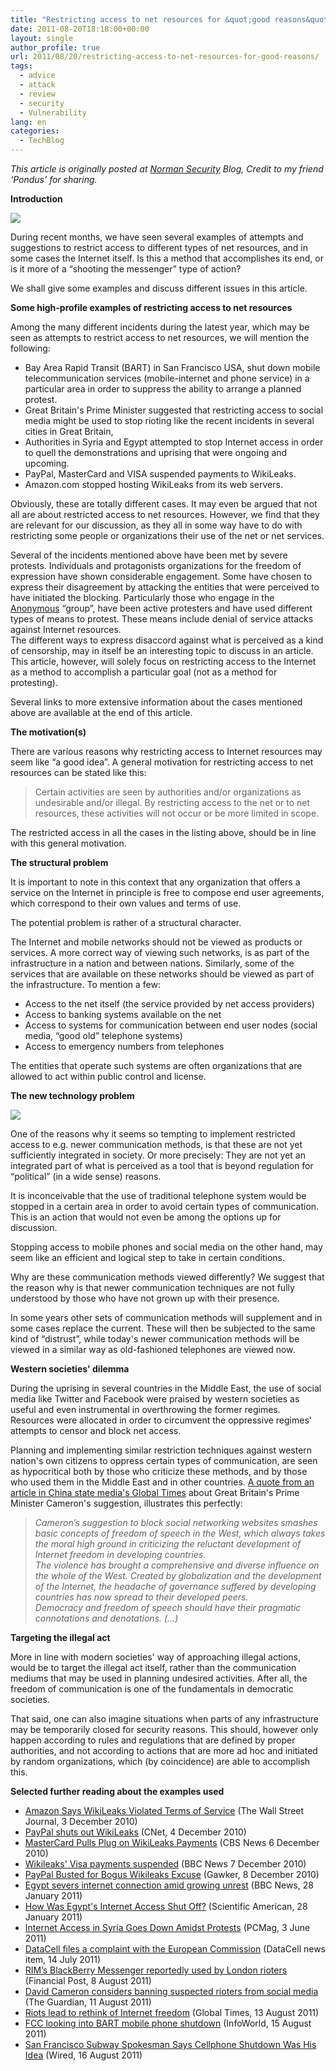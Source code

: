 ```yaml
---
title: "Restricting access to net resources for &quot;good reasons&quot;"
date: 2011-08-20T18:18:00+00:00
layout: single
author_profile: true
url: 2011/08/20/restricting-access-to-net-resources-for-good-reasons/
tags:
  - advice
  - attack
  - review
  - security
  - Vulnerability
lang: en
categories: 
  - TechBlog
---
```

_This article is originally posted at [Norman Security](http://www.norman.com/) Blog, Credit to my friend ‘Pondus' for sharing._

**Introduction**

[![](http://3.bp.blogspot.com/-sx7WC-3f3mc/Tk_zGRE9haI/AAAAAAAAD-k/hokN48mItDM/s1600/locked_laptop.medium.jpg)](http://3.bp.blogspot.com/-sx7WC-3f3mc/Tk_zGRE9haI/AAAAAAAAD-k/hokN48mItDM/s1600/locked_laptop.medium.jpg)

During recent months, we have seen several examples of attempts and suggestions to restrict access to different types of net resources, and in some cases the Internet itself. Is this a method that accomplishes its end, or is it more of a “shooting the messenger” type of action?

We shall give some examples and discuss different issues in this article.

**Some high-profile examples of restricting access to net resources**

Among the many different incidents during the latest year, which may be seen as attempts to restrict access to net resources, we will mention the following:

*   Bay Area Rapid Transit (BART) in San Francisco USA, shut down mobile telecommunication services (mobile-internet and phone service) in a particular area in order to suppress the ability to arrange a planned protest.
*   Great Britain's Prime Minister suggested that restricting access to social media might be used to stop rioting like the recent incidents in several cities in Great Britain,
*   Authorities in Syria and Egypt attempted to stop Internet access in order to quell the demonstrations and uprising that were ongoing and upcoming.
*   PayPal, MasterCard and VISA suspended payments to WikiLeaks.
*   Amazon.com stopped hosting WikiLeaks from its web servers.

Obviously, these are totally different cases. It may even be argued that not all are about restricted access to net resources. However, we find that they are relevant for our discussion, as they all in some way have to do with restricting some people or organizations their use of the net or net services.

Several of the incidents mentioned above have been met by severe protests. Individuals and protagonists organizations for the freedom of expression have shown considerable engagement. Some have chosen to express their disagreement by attacking the entities that were perceived to have initiated the blocking. Particularly those who engage in the [Anonymous](http://mediacommons.futureofthebook.org/tne/pieces/anonymous-lulz-collective-action) “group”, have been active protesters and have used different types of means to protest. These means include denial of service attacks against Internet resources.  
The different ways to express disaccord against what is perceived as a kind of censorship, may in itself be an interesting topic to discuss in an article. This article, however, will solely focus on restricting access to the Internet as a method to accomplish a particular goal (not as a method for protesting).

Several links to more extensive information about the cases mentioned above are available at the end of this article.

**The motivation(s)**

There are various reasons why restricting access to Internet resources may seem like “a good idea”. A general motivation for restricting access to net resources can be stated like this:

> Certain activities are seen by authorities and/or organizations as undesirable and/or illegal. By restricting access to the net or to net resources, these activities will not occur or be more limited in scope.

The restricted access in all the cases in the listing above, should be in line with this general motivation.

**The structural problem**

It is important to note in this context that any organization that offers a service on the Internet in principle is free to compose end user agreements, which correspond to their own values and terms of use.

The potential problem is rather of a structural character.

The Internet and mobile networks should not be viewed as products or services. A more correct way of viewing such networks, is as part of the infrastructure in a nation and between nations. Similarly, some of the services that are available on these networks should be viewed as part of the infrastructure. To mention a few:

*   Access to the net itself (the service provided by net access providers)
*   Access to banking systems available on the net
*   Access to systems for communication between end user nodes (social media, “good old” telephone systems)
*   Access to emergency numbers from telephones

The entities that operate such systems are often organizations that are allowed to act within public control and license.

**The new technology problem**

[![](http://3.bp.blogspot.com/-Ang1QG4npQ8/Tk_zTammNLI/AAAAAAAAD-o/6vTxpam6v70/s1600/you_may_not_go_any_further-1.medium.jpg)](http://3.bp.blogspot.com/-Ang1QG4npQ8/Tk_zTammNLI/AAAAAAAAD-o/6vTxpam6v70/s1600/you_may_not_go_any_further-1.medium.jpg)

One of the reasons why it seems so tempting to implement restricted access to e.g. newer communication methods, is that these are not yet sufficiently integrated in society. Or more precisely: They are not yet an integrated part of what is perceived as a tool that is beyond regulation for “political” (in a wide sense) reasons.

It is inconceivable that the use of traditional telephone system would be stopped in a certain area in order to avoid certain types of communication. This is an action that would not even be among the options up for discussion.

Stopping access to mobile phones and social media on the other hand, may seem like an efficient and logical step to take in certain conditions.

Why are these communication methods viewed differently? We suggest that the reason why is that newer communication techniques are not fully understood by those who have not grown up with their presence.

In some years other sets of communication methods will supplement and in some cases replace the current. These will then be subjected to the same kind of “distrust”, while today's newer communication methods will be viewed in a similar way as old-fashioned telephones are viewed now.

**Western societies' dilemma**

During the uprising in several countries in the Middle East, the use of social media like Twitter and Facebook were praised by western societies as useful and even instrumental in overthrowing the former regimes. Resources were allocated in order to circumvent the oppressive regimes' attempts to censor and block net access.

Planning and implementing similar restriction techniques against western nation's own citizens to oppress certain types of communication, are seen as hypocritical both by those who criticize these methods, and by those who used them in the Middle East and in other countries. [A quote from an article in China state media's Global Times](http://www.globaltimes.cn/NEWS/tabid/99/articleType/ArticleView/articleId/670718/Riots-lead-to-rethink-of-Internet-freedom.aspx) about Great Britain's Prime Minister Cameron's suggestion, illustrates this perfectly:

> _Cameron’s suggestion to block social networking websites smashes basic concepts of freedom of speech in the West, which always takes the moral high ground in criticizing the reluctant development of Internet freedom in developing countries.  
> The violence has brought a comprehensive and diverse influence on the whole of the West. Created by globalization and the development of the Internet, the headache of governance suffered by developing countries has now spread to their developed peers.  
> Democracy and freedom of speech should have their pragmatic connotations and denotations. (…)_

**Targeting the illegal act**

More in line with modern societies' way of approaching illegal actions, would be to target the illegal act itself, rather than the communication mediums that may be used in planning undesired activities. After all, the freedom of communication is one of the fundamentals in democratic societies.

That said, one can also imagine situations when parts of any infrastructure may be temporarily closed for security reasons. This should, however only happen according to rules and regulations that are defined by proper authorities, and not according to actions that are more ad hoc and initiated by random organizations, which (by coincidence) are able to accomplish this.

**Selected further reading about the examples used**

*   [Amazon Says WikiLeaks Violated Terms of Service](http://online.wsj.com/article/SB10001424052748703377504575651321402763304.html) (The Wall Street Journal, 3 December 2010)
*   [PayPal shuts out WikiLeaks](http://news.cnet.com/8301-13578_3-20024649-38.html) (CNet, 4 December 2010)
*   [MasterCard Pulls Plug on WikiLeaks Payments](http://www.cbsnews.com/8301-503543_162-20024801-503543.html) (CBS News 6 December 2010)
*   [Wikileaks' Visa payments suspended](http://www.bbc.co.uk/news/business-11938320) (BBC News 7 December 2010)
*   [PayPal Busted for Bogus Wikileaks Excuse](http://gawker.com/5709579/paypal-busted-for-bogus-wikileaks-excuse) (Gawker, 8 December 2010)
*   [Egypt severs internet connection amid growing unrest](http://www.bbc.co.uk/news/technology-12306041) (BBC News, 28 January 2011)
*   [How Was Egypt's Internet Access Shut Off?](http://www.scientificamerican.com/article.cfm?id=egypt-internet-mubarak) (Scientific American, 28 January 2011)
*   [Internet Access in Syria Goes Down Amidst Protests](http://www.pcmag.com/article2/0,2817,2386369,00.asp) (PCMag, 3 June 2011)
*   [DataCell files a complaint with the European Commission](http://www.datacell.com/news/2011-07-14/datacell_files_a_complaint_with_the_european_commission/) (DataCell news item, 14 July 2011)
*   [RIM’s BlackBerry Messenger reportedly used by London rioters](http://business.financialpost.com/2011/08/08/rims-blackberry-messenger-reportedly-used-by-london-rioters/) (Financial Post, 8 August 2011)
*   [David Cameron considers banning suspected rioters from social media](http://www.guardian.co.uk/media/2011/aug/11/david-cameron-rioters-social-media) (The Guardian, 11 August 2011)
*   [Riots lead to rethink of Internet freedom](http://www.globaltimes.cn/NEWS/tabid/99/articleType/ArticleView/articleId/670718/Riots-lead-to-rethink-of-Internet-freedom.aspx) (Global Times, 13 August 2011)
*   [FCC looking into BART mobile phone shutdown](http://www.infoworld.com/d/the-industry-standard/fcc-looking-bart-mobile-phone-shutdown-169901) (InfoWorld, 15 August 2011)
*   [San Francisco Subway Spokesman Says Cellphone Shutdown Was His Idea](http://www.wired.com/threatlevel/2011/08/brainchild-subway-cellphone-shutdown/) (Wired, 16 August 2011)